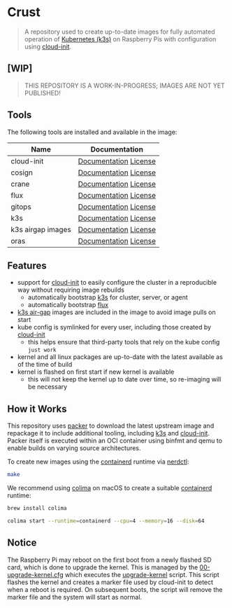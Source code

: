 # Crust

> A repository used to create up-to-date images for fully automated operation of [Kubernetes (k3s)][k3s-url] on 
> Raspberry Pis with configuration using [cloud-init][cloud-init-url].

## \[WIP\]

> THIS REPOSITORY IS A WORK-IN-PROGRESS; IMAGES ARE NOT YET PUBLISHED!

## Tools

The following tools are installed and available in the image:

| Name              | Documentation                                                 |
| ----------------- | ------------------------------------------------------------- |
| cloud-init        | [Documentation][cloud-init-url] [License][cloud-init-license] |
| cosign            | [Documentation][cosign-url] [License][cosign-license]         |
| crane             | [Documentation][crane-url] [License][crane-license]           |
| flux              | [Documentation][flux-url] [License][flux-license]             |
| gitops            | [Documentation][gitops-url] [License][gitops-license]         |
| k3s               | [Documentation][k3s-url] [License][k3s-license]               |
| k3s airgap images | [Documentation][k3s-airgap-url] [License][k3s-license]        |
| oras              | [Documentation][oras-url] [License][oras-license]             |

## Features

* support for [cloud-init][cloud-init-url] to easily configure the cluster in a reproducible way without requiring image 
  rebuilds
  * automatically bootstrap [k3s][k3s-url] for cluster, server, or agent
  * automatically bootstrap [flux][flux-url]
* [k3s air-gap][k3s-airgap-url] images are included in the image to avoid image pulls on start
* kube config is symlinked for every user, including those created by [cloud-init][cloud-init-url]
  * this helps ensure that third-party tools that rely on the kube config `just work`
* kernel and all linux packages are up-to-date with the latest available as of the time of build
* kernel is flashed on first start if new kernel is available
  * this will not keep the kernel up to date over time, so re-imaging will be necessary

## How it Works

This repository uses [packer][packer-url] to download the latest upstream image and repackage it to include additional
tooling, including [k3s][k3s-url] and [cloud-init][cloud-init-url]. Packer itself is executed within an OCI container
using binfmt and qemu to enable builds on varying source architectures.

To create new images using the [containerd][containerd-url] runtime via [nerdctl][nerdctl-url]:

```sh
make
```

We recommend using [colima][colima-url] on macOS to create a suitable [containerd][containerd-url] runtime:

```sh
brew install colima

colima start --runtime=containerd --cpu=4 --memory=16 --disk=64
```

## Notice

The Raspberry Pi may reboot on the first boot from a newly flashed SD card, which is done to upgrade the kernel. This is
managed by the [00-upgrade-kernel.cfg](./overlay/etc/cloud/cloud.cfg.d/00-upgrade-kernel.cfg) which executes
the [upgrade-kernel](./overlay/usr/local/bin/upgrade-kernel) script. This script flashes the kernel and creates a
marker file used by cloud-init to detect when a reboot is required. On subsequent boots, the script will remove the
marker file and the system will start as normal.

[cloud-init-url]: https://cloudinit.readthedocs.io
[cloud-init-license]: https://github.com/canonical/cloud-init/blob/main/LICENSE
[cosign-url]: https://docs.sigstore.dev/cosign/overview
[cosign-license]: https://github.com/sigstore/docs/blob/main/LICENSE
[crane-url]: https://github.com/google/go-containerregistry/blob/main/cmd/crane/doc/crane.md
[crane-license]: https://github.com/google/go-containerregistry/blob/main/LICENSE
[flux-url]: https://fluxcd.io
[flux-license]: https://github.com/fluxcd/flux2/blob/main/LICENSE
[gitops-url]: https://docs.gitops.weave.works/docs/references/cli-reference/gitops/
[gitops-license]: https://github.com/weaveworks/weave-gitops/blob/main/LICENSE
[k3s-url]: https://k3s.io
[k3s-license]: https://github.com/k3s-io/k3s/blob/master/LICENSE
[k3s-airgap-url]: https://docs.k3s.io/installation/airgap
[oras-url]: https://oras.land
[oras-license]: https://github.com/oras-project/oras/blob/main/LICENSE
[packer-url]: https://www.packer.io/
[packer-license]: https://github.com/hashicorp/packer/blob/main/LICENSE
[colima-url]: https://github.com/abiosoft/colima
[colima-license]: https://github.com/abiosoft/colima/blob/main/LICENSE
[containerd-url]: https://containerd.io
[containerd-license]: https://github.com/containerd/containerd/blob/main/LICENSE
[nerdctl-url]: https://github.com/containerd/nerdctl
[nerdctl-license]: https://github.com/containerd/nerdctl/blob/master/LICENSE
